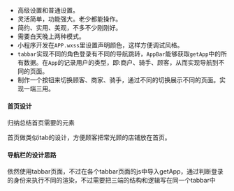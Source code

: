 - 高级设置和普通设置。
- 灵活简单，功能强大。老少都能操作。
- 简约、实用、美观，不多不少刚刚好。
- 需要白天晚上两种模式。
- 小程序开发在`APP.wxss`里设置声明颜色，这样方便调试风格。
- `tabbar`实现不同的角色登录有不同的导航跳转，`AppBar`能够获取`getApp`中的所有数据。在`App`的记录用户的类型，即:商户、骑手、顾客，从而实现导航到不同的页面。
- 制作一个按钮来切换顾客、商家、骑手，通过不同的切换展示不同的页面。实现一端三用。

#### 首页设计

归纳总结首页需要的元素

首页做类似itab的设计，方便顾客把常光顾的店铺放在首页。

#### 导航栏的设计思路

依然使用tabbar页面，不过在各个tabbar页面的js中导入getApp，通过判断登录的身份来执行不同的渲染，不过需要把三端的结构和逻辑写在同一个tabbar中


